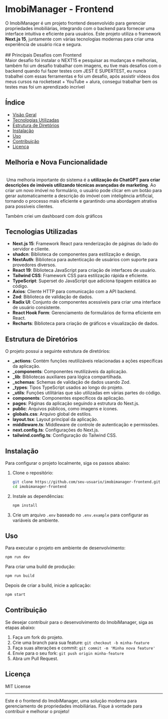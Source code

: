 # ImobiManager - Frontend

O ImobiManager é um projeto frontend desenvolvido para gerenciar propriedades imobiliárias, integrando com o backend para fornecer uma interface intuitiva e eficiente para usuários. Este projeto utiliza o framework **Next.js 15**, juntamente com várias tecnologias modernas para criar uma experiência de usuário rica e segura.\
\
\## Principais Desafios com Frontend\
Maior desafio foi instalar o NEXT15 e pesquisar as mudanças e melhorias, também foi um desafio trabalhar com imagens, eu tive mais desafios com o backend quando fui fazer testes com JEST E SUPERTEST, eu nunca trabalhei com essas ferramentas e foi um desafio, após assistir vídeos dos meus cursos na rocketseat + YouTube + alura, consegui trabalhar bem os testes mas foi um aprendizado incrível

## Índice

- [Visão Geral](#visão-geral)
- [Tecnologias Utilizadas](#tecnologias-utilizadas)
- [Estrutura de Diretórios](#estrutura-de-diretórios)
- [Instalação](#instalação)
- [Uso](#uso)
- [Contribuição](#contribuição)
- [Licença](#licença)



## Melhoria e Nova Funcionalidade

\
 Uma melhoria importante do sistema é a **utilização do ChatGPT para criar descrições de imóveis utilizando técnicas avançadas de marketing**. Ao criar um novo imóvel no formulário, o usuário pode clicar em um botão para gerar automaticamente a descrição do imóvel com inteligência artificial, tornando o processo mais eficiente e garantindo uma abordagem atrativa para possíveis clientes.



Também criei um dashboard com dois gráficos

## Tecnologias Utilizadas

- **Next.js 15**: Framework React para renderização de páginas do lado do servidor e cliente.
- **shadcn**: Biblioteca de componentes para estilização e design.
- **NextAuth**: Biblioteca para autenticação de usuários com suporte para provedores diversos.
- **React 19**: Biblioteca JavaScript para criação de interfaces de usuário.
- **Tailwind CSS**: Framework CSS para estilização rápida e eficiente.
- **TypeScript**: Superset do JavaScript que adiciona tipagem estática ao código.
- **Axios**: Cliente HTTP para comunicação com a API backend.
- **Zod**: Biblioteca de validação de dados.
- **Radix UI**: Conjunto de componentes acessíveis para criar uma interface de usuário consistente.
- **React Hook Form**: Gerenciamento de formulários de forma eficiente em React.
- **Recharts**: Biblioteca para criação de gráficos e visualização de dados.

## Estrutura de Diretórios

O projeto possui a seguinte estrutura de diretórios:

- **\_actions**: Contém funções reutilizáveis relacionadas a ações específicas da aplicação.
- **\_components**: Componentes reutilizáveis da aplicação.
- **\_lib**: Bibliotecas auxiliares para lógica compartilhada.
- **\_schemas**: Schemas de validação de dados usando Zod.
- **\_types**: Tipos TypeScript usados ao longo do projeto.
- **\_utils**: Funções utilitárias que são utilizadas em várias partes do código.
- **components**: Componentes específicos da aplicação.
- **pages**: Páginas da aplicação seguindo a estrutura do Next.js.
- **public**: Arquivos públicos, como imagens e ícones.
- **globals.css**: Arquivo global de estilos.
- **layout.tsx**: Layout principal da aplicação.
- **middleware.ts**: Middleware de controle de autenticação e permissões.
- **next.config.ts**: Configurações do Next.js.
- **tailwind.config.ts**: Configuração do Tailwind CSS.

## Instalação

Para configurar o projeto localmente, siga os passos abaixo:

1. Clone o repositório:

   ```bash
   git clone https://github.com/seu-usuario/imobimanager-frontend.git
   cd imobimanager-frontend
   ```

2. Instale as dependências:

   ```bash
   npm install
   ```

3. Crie um arquivo `.env` baseado no `.env.example` para configurar as variáveis de ambiente.

## Uso

Para executar o projeto em ambiente de desenvolvimento:

```bash
npm run dev
```

Para criar uma build de produção:

```bash
npm run build
```

Depois de criar a build, inicie a aplicação:

```bash
npm start
```

## Contribuição

Se desejar contribuir para o desenvolvimento do ImobiManager, siga as etapas abaixo:

1. Faça um fork do projeto.
2. Crie uma branch para sua feature: `git checkout -b minha-feature`
3. Faça suas alterações e commit: `git commit -m 'Minha nova feature'`
4. Envie para o seu fork: `git push origin minha-feature`
5. Abra um Pull Request.

## Licença

MIT License

---

Este é o frontend do ImobiManager, uma solução moderna para gerenciamento de propriedades imobiliárias. Fique à vontade para contribuir e melhorar o projeto!

